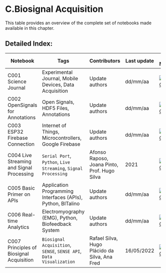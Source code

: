 # C.Biosignal Acquisition 
 This table provides an overview of the complete set of notebooks made available in this chapter. 

 ## Detailed Index:  
Notebook | Tags | Contributors | Last update | Open Notebook 
--- | --- | --- | --- | --- 
C001 Science Journal | Experimental Journal, Mobile Devices, Data Acquisition| Update authors| dd/mm/aa| [![Open In Colab](https://colab.research.google.com/assets/colab-badge.svg)](https://githubtocolab.com/scientisst/notebooks/blob/master/C.Biosignal%20Acquisition/C001%20Science%20Journal/C001%20Science%20Journal.ipynb) 
C002 OpenSignals for Annotations | Open Signals, HDF5 Files, Annotations| Update authors| dd/mm/aa| [![Open In Colab](https://colab.research.google.com/assets/colab-badge.svg)](https://githubtocolab.com/scientisst/notebooks/blob/master/C.Biosignal%20Acquisition/C002%20OpenSignals%20for%20Annotations/C002%20OpenSignals%20for%20Annotations.ipynb) 
C003 ESP32 Firebase Connection | Internet of Things, Microcontrollers, Google Firebase| Update authors| dd/mm/aa| [![Open In Colab](https://colab.research.google.com/assets/colab-badge.svg)](https://githubtocolab.com/scientisst/notebooks/blob/master/C.Biosignal%20Acquisition/C003%20ESP32%20Firebase%20Connection/C003%20ESP32%20Firebase%20Connection.ipynb) 
C004 Live Streaming and Signal Processing | ```Serial Port```, ```Python```, ```Live Streaming```, `Signal Processing`| Afonso Raposo, Joana Pinto, Prof. Hugo Silva| 2021| [![Open In Colab](https://colab.research.google.com/assets/colab-badge.svg)](https://githubtocolab.com/scientisst/notebooks/blob/master/C.Biosignal%20Acquisition/C004%20Live%20Streaming%20and%20Signal%20Processing/C004%20Live%20Streaming%20and%20Signal%20Processing.ipynb) 
C005 Basic Primer on APIs | Application Programming Interfaces (APIs), Python, BITalino| Update authors| dd/mm/aa| [![Open In Colab](https://colab.research.google.com/assets/colab-badge.svg)](https://githubtocolab.com/scientisst/notebooks/blob/master/C.Biosignal%20Acquisition/C005%20Basic%20Primer%20on%20APIs/C005%20Basic%20Primer%20on%20APIs.ipynb) 
C006 Real-time Analytics | Electromyography (EMG), Python, Biofeedback System| Update authors| dd/mm/aa| [![Open In Colab](https://colab.research.google.com/assets/colab-badge.svg)](https://githubtocolab.com/scientisst/notebooks/blob/master/C.Biosignal%20Acquisition/C006%20Real-time%20Analytics/C006%20Real-time%20Analytics.ipynb) 
C007 Principles of Biosignal Acquisition | `Biosignal Acquisition`, `SENSE`, `SENSE API`, `Data Visualization`| Rafael Silva, Hugo Plácido da Silva, Ana Fred| 16/05/2022| [![Open In Colab](https://colab.research.google.com/assets/colab-badge.svg)](https://githubtocolab.com/scientisst/notebooks/blob/master/C.Biosignal%20Acquisition/C007%20Principles%20of%20Biosignal%20Acquisition/C007%20Principles%20of%20Biosignal%20Acquisition.ipynb) 
